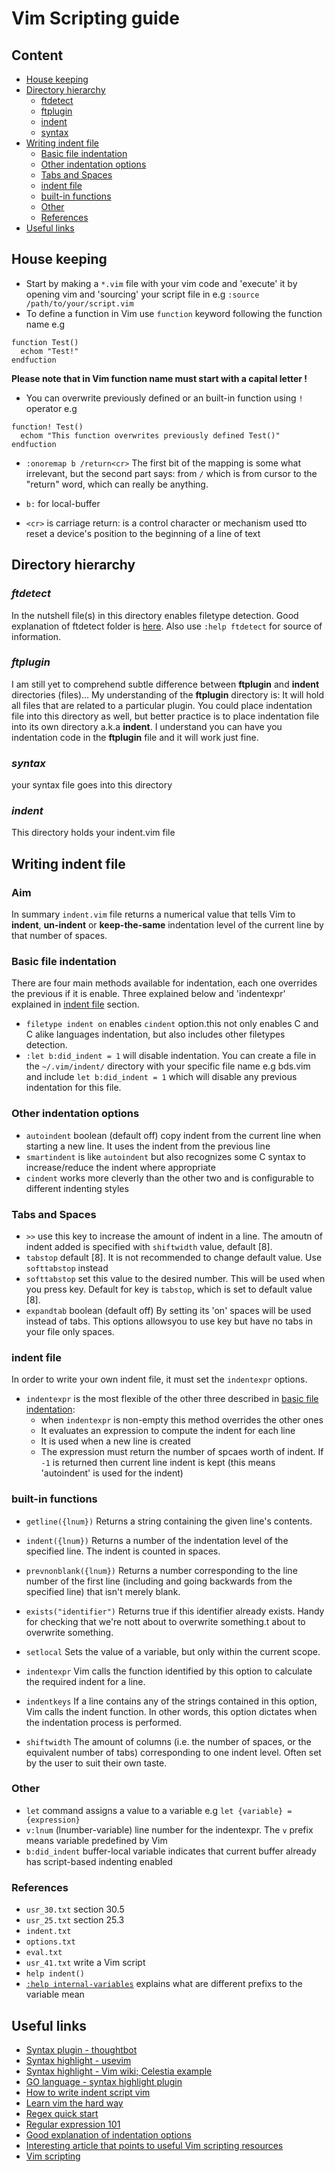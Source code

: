 # Vim Scripting guide

## Content

- [House keeping](#house-keeping)
- [Directory hierarchy](#directory-hierarchy)
  - [ftdetect](#ftdetect)
  - [ftplugin](#ftplugin)
  - [indent](#indent)
  - [syntax](#syntax)
- [Writing indent file](#writing-indent-file)
  - [Basic file indentation](#basic-file-indentation)
  - [Other indentation options](#other-indentation-options)
  - [Tabs and Spaces](#tabs-and-spaces)
  - [indent file](#indent-file)
  - [built-in functions](#built-in-functions)
  - [Other](#other)
  - [References](#references)
- [Useful links](#usefuls-links)

## House keeping

- Start by making a `*.vim` file  with your vim code and 'execute' it by opening vim and 'sourcing' your script file in e.g `:source /path/to/your/script.vim`
- To define a function in Vim  use `function` keyword following the function name e.g 
```Vim
function Test()
  echom "Test!"
endfuction
```
**Please note that in Vim function name must start with a capital letter !**

- You can overwrite previously defined or an built-in function using `!` operator e.g 
```Vim
function! Test()
  echom "This function overwrites previously defined Test()"
endfuction
```
- `:onoremap b /return<cr>` The first bit of the mapping is some what irrelevant, but the second part 
says: from `/` which is from cursor to the "return" word, which can really be anything.

- `b:` for local-buffer

- `<cr>` is carriage return: is a control character or mechanism used tto reset a device's position to the 
beginning of a line of text

## Directory hierarchy 

### _ftdetect_

In the nutshell file(s) in this directory enables filetype detection. Good explanation of ftdetect folder
is [here](https://robots.thoughtbot.com/writing-vim-syntax-plugins). Also use `:help ftdetect` for source
of information.

### _ftplugin_

I am still yet to comprehend subtle difference between **ftplugin** and **indent** directories (files)...
My understanding of the  **ftplugin** directory is: It will hold all files that are related to a particular 
plugin. You could place indentation file into this directory as well, but better practice is to place
indentation file into its own directory a.k.a **indent**. I understand you can have you indentation code in
the **ftplugin** file and it will work just fine.

### _syntax_

your syntax file goes into this directory

### _indent_

This directory holds your indent.vim file


## Writing indent file

### Aim

In summary `indent.vim` file returns a numerical value that tells Vim to **indent**, **un-indent** or **keep-the-same** indentation level of the current line by that number of spaces.

### Basic file indentation

There are four main methods available for indentation, each one overrides the previous if it is enable. Three explained below and 'indentexpr' explained in [indent file](#indent-file) section.

- `filetype indent on` enables `cindent` option.this not only enables C and C alike languages indentation, but
also includes other filetypes detection.
- `:let b:did_indent = 1` will disable indentation. You can create a file in the `~/.vim/indent/` directory with your specific file name e.g bds.vim and include `let b:did_indent = 1` which will disable any previous indentation for this file.

### Other indentation options

- `autoindent` boolean (default off) copy indent from the current line when starting a new line. It uses the
indent from the previous line
- `smartindent` is like `autoindent` but also recognizes some C syntax to increase/reduce the indent
  where appropriate
- `cindent` works more cleverly than the other two and is configurable to different indenting styles

### Tabs and Spaces

- `>>` use this key to increase the amount of indent in a line. The amoutn of indent added is specified with
`shiftwidth` value, default [8].
- `tabstop` default [8]. It is not recommended to change default value. Use `softtabstop` instead
- `softtabstop` set this value to the desired number. This will be used when you press <Tab> key. Default for 
<Tab> key is `tabstop`, which is set to default value [8].
- `expandtab` boolean (default off) By setting its 'on' spaces will be used instead of tabs. This options allowsyou to use <Tab> key but have no tabs in your file only spaces.

### indent file

In order to write your own indent file, it must set the `indentexpr` options.

- `indentexpr` is the most flexible of the other three described in [basic file indentation](#basic-file-indentation):
    - when `indentexpr` is non-empty this method overrides the other ones
    - It evaluates an expression to compute the indent for each line
    - It is used when a new line is created
    - The expression must return the number of spcaes worth of indent. If `-1` is returned then current line indent is kept (this means 'autoindent' is used for the indent)

### built-in functions

- `getline({lnum})` Returns a string containing the given line's contents.
- `indent({lnum})` Returns a number of the indentation level of the specified line. The indent is counted in spaces.
- `prevnonblank({lnum})` Returns a number corresponding to the line number of the first line (including and going backwards from the specified line) that isn't merely blank.

- `exists("identifier")` Returns true if this identifier already exists. Handy for checking that we're nott                      about to overwrite something.t                      about to overwrite something.


- `setlocal` Sets the value of a variable, but only within the current scope.
- `indentexpr` Vim calls the function identified by this option to calculate the required indent for a line. 
- `indentkeys` If a line contains any of the strings contained in this option, Vim calls the indent function.
               In other words, this option dictates when the indentation process is performed.
- `shiftwidth` The amount of columns (i.e. the number of spaces, or the equivalent number of tabs) corresponding
              to one indent level. Often set by the user to suit their own taste.

### Other

- `let` command assigns a value to a variable e.g `let {variable} = {expression}`
- `v:lnum` (lnumber-variable) line number for the indentexpr. The `v` prefix means variable predefined by Vim
- `b:did_indent` buffer-local variable indicates that current buffer already has script-based indenting enabled

### References

  - `usr_30.txt` section 30.5
  - `usr_25.txt` section 25.3
  - `indent.txt`
  - `options.txt`
  - `eval.txt`
  - `usr_41.txt` write a Vim script
  - `help indent()`
  - [`:help internal-variables`](http://vimhelp.appspot.com/eval.txt.html#internal-variables) explains what are different prefixs to the variable mean

## Useful links

- [Syntax plugin - thoughtbot](https://robots.thoughtbot.com/writing-vim-syntax-plugins)
- [Syntax highlight - usevim](http://usevim.com/2012/03/07/syntax-highlighting/)
- [Syntax highlight - Vim wiki; Celestia example](http://vim.wikia.com/wiki/Creating_your_own_syntax_files)
- [GO language - syntax highlight plugin](https://github.com/fatih/vim-go)
- [How to write indent script vim](http://www.psy.swansea.ac.uk/staff/carter/Vim/vim_indent.htm)
- [Learn vim the hard way](http://learnvimscriptthehardway.stevelosh.com/chapters/43.html)
- [Regex quick start](http://www.rexegg.com/regex-quickstart.html)
- [Regular expression 101](http://vimregex.com/)
- [Good explanation of indentation options](http://vim.wikia.com/wiki/Indenting_source_code)
- [Interesting article that points to useful Vim scripting resources](http://foosoft.net/news/2014-12-07/)
- [Vim scripting](http://www.ibm.com/developerworks/library/l-vim-script-1/)
